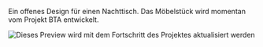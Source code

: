 Ein offenes Design für einen Nachttisch. Das Möbelstück wird momentan vom Projekt BTA entwickelt.

![](https://raw.githubusercontent.com/fablab-neckar-alb/bta-nachttisch/master/preview.gif "Dieses Preview wird mit dem Fortschritt des Projektes aktualisiert werden")
